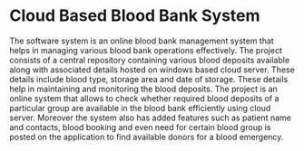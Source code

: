 # Cloud Based Blood Bank System
The software system is an online blood bank management system that helps in managing
various blood bank operations effectively. The project consists of a central repository
containing various blood deposits available along with associated details hosted on windows
based cloud server. These details include blood type, storage area and date of storage. These
details help in maintaining and monitoring the blood deposits. The project is an online system
that allows to check whether required blood deposits of a particular group are available in the
blood bank efficiently using cloud server. Moreover the system also has added features such
as patient name and contacts, blood booking and even need for certain blood group is posted
on the application to find available donors for a blood emergency.
